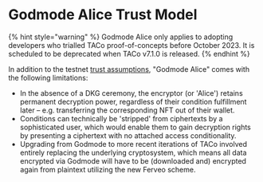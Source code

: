 # Godmode Alice Trust Model

{% hint style="warning" %}
Godmode Alice only applies to adopting developers who trialled TACo proof-of-concepts before October 2023. It is scheduled to be deprecated when TACo v7.1.0 is released.&#x20;
{% endhint %}

In addition to the testnet [trust assumptions](./), "Godmode Alice" comes with the following limitations:&#x20;

* In the absence of a DKG ceremony, the encryptor (or 'Alice') retains permanent decryption power, regardless of their condition fulfillment later – e.g. transferring the corresponding NFT out of their wallet.&#x20;
* Conditions can technically be 'stripped' from ciphertexts by a sophisticated user, which would enable them to gain decryption rights by presenting a ciphertext with no attached access conditionality.&#x20;
* Upgrading from Godmode to more recent iterations of TACo involved entirely replacing the underlying cryptosystem, which means all data encrypted via Godmode will have to be (downloaded and) encrypted again from plaintext utilizing the new Ferveo scheme.
